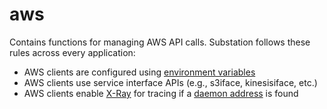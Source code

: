 # aws

Contains functions for managing AWS API calls. Substation follows these rules across every application:
* AWS clients are configured using [environment variables](https://docs.aws.amazon.com/cli/latest/userguide/cli-configure-envvars.html)
* AWS clients use service interface APIs (e.g., s3iface, kinesisiface, etc.)
* AWS clients enable [X-Ray](https://aws.amazon.com/xray/) for tracing if a [daemon address](https://docs.aws.amazon.com/xray/latest/devguide/xray-sdk-go-configuration.html#xray-sdk-go-configuration-envvars) is found
